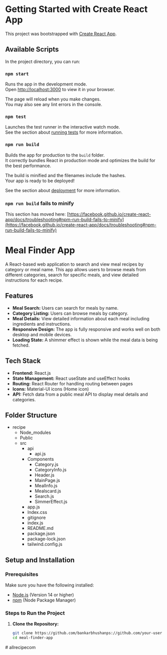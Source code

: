 # Getting Started with Create React App

This project was bootstrapped with [Create React App](https://github.com/facebook/create-react-app).

## Available Scripts

In the project directory, you can run:

### `npm start`

Runs the app in the development mode.\
Open [http://localhost:3000](http://localhost:3002) to view it in your browser.

The page will reload when you make changes.\
You may also see any lint errors in the console.

### `npm test`

Launches the test runner in the interactive watch mode.\
See the section about [running tests](https://facebook.github.io/create-react-app/docs/running-tests) for more information.

### `npm run build`

Builds the app for production to the `build` folder.\
It correctly bundles React in production mode and optimizes the build for the best performance.

The build is minified and the filenames include the hashes.\
Your app is ready to be deployed!

See the section about [deployment](https://facebook.github.io/create-react-app/docs/deployment) for more information.

### `npm run build` fails to minify

This section has moved here: [https://facebook.github.io/create-react-app/docs/troubleshooting#npm-run-build-fails-to-minify](https://facebook.github.io/create-react-app/docs/troubleshooting#npm-run-build-fails-to-minify)

#

# Meal Finder App

A React-based web application to search and view meal recipes by category or meal name. This app allows users to browse meals from different categories, search for specific meals, and view detailed instructions for each recipe.

## Features

- **Meal Search:** Users can search for meals by name.
- **Category Listing:** Users can browse meals by category.
- **Meal Details:** View detailed information about each meal including ingredients and instructions.
- **Responsive Design:** The app is fully responsive and works well on both desktop and mobile devices.
- **Loading State:** A shimmer effect is shown while the meal data is being fetched.

## Tech Stack

- **Frontend:** React.js
- **State Management:** React useState and useEffect hooks
- **Routing:** React Router for handling routing between pages
- **Icons:** Material-UI icons (Home icon)
- **API:** Fetch data from a public meal API to display meal details and categories.

## Folder Structure

- recipe
  - Node_modules
  - Public
  - src
    - api
      - api.js
    - Components
      - Category.js
      - CategoryInfo.js
      - Header.js
      - MainPage.js
      - MealInfo.js
      - Mealscard.js
      - Search.js
      - SimmerEffect.js
    - app.js
    - Index.css
    - gitignore
    - index.js
    - README.md
    - package.json
    - package-lock.json
    - tailwind.config.js

## Setup and Installation

### Prerequisites

Make sure you have the following installed:

- [Node.js](https://nodejs.org/) (Version 14 or higher)
- [npm](https://www.npmjs.com/) (Node Package Manager)

### Steps to Run the Project

1. **Clone the Repository:**

   ```bash
   git clone https://github.com/bankarbhushanps://github.com/your-username/meal-finder-app.git
   cd meal-finder-app
   ```
#   a l l r e c i p e c o m  
 